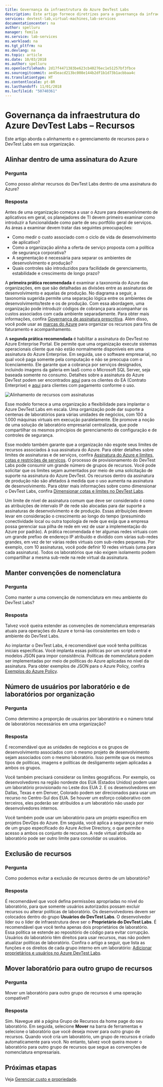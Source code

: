 ```yaml
---
title: Governança da infraestrutura do Azure DevTest Labs
description: Este artigo fornece diretrizes para a governança da infraestrutura do Azure DevTest Labs.
services: devtest-lab,virtual-machines,lab-services
documentationcenter: na
author: spelluru
manager: femila
ms.service: lab-services
ms.workload: na
ms.tgt_pltfrm: na
ms.devlang: na
ms.topic: article
ms.date: 10/03/2018
ms.author: spelluru
ms.openlocfilehash: 2d17f4471383be623cb40276ec1e51257bf3fbce
ms.sourcegitcommit: ae45eacd213bc008e144b2df1b1d73b1acbbaa4c
ms.translationtype: HT
ms.contentlocale: pt-BR
ms.lasthandoff: 11/01/2018
ms.locfileid: "50740361"
---
```

# <a name="governance-of-azure-devtest-labs-infrastructure---resources"></a>Governança da infraestrutura do Azure DevTest Labs – Recursos
Este artigo aborda o alinhamento e o gerenciamento de recursos para o DevTest Labs em sua organização. 

## <a name="align-within-an-azure-subscription"></a>Alinhar dentro de uma assinatura do Azure 

### <a name="question"></a>Pergunta
Como posso alinhar recursos do DevTest Labs dentro de uma assinatura do Azure?

### <a name="answer"></a>Resposta
Antes de uma organização começa a usar o Azure para desenvolvimento de aplicativos em geral, os planejadores de TI devem primeiro examinar como introduzir a funcionalidade como parte de seu portfólio geral de serviços. As áreas a examinar devem tratar das seguintes preocupações:

- Como medir o custo associado com o ciclo de vida de desenvolvimento de aplicativo?
- Como a organização alinha a oferta de serviço proposta com a política de segurança corporativa? 
- A segmentação é necessária para separar os ambientes de desenvolvimento e produção? 
- Quais controles são introduzidos para facilidade de gerenciamento, estabilidade e crescimento de longo prazo?

A **primeira prática recomendada** é examinar a taxonomia do Azure das organizações, em que são detalhadas as divisões entre as assinaturas de desenvolvimento e aquelas de produção. No diagrama a seguir, a taxonomia sugerida permite uma separação lógica entre os ambientes de desenvolvimento/teste e os de produção. Com essa abordagem, uma organização pode introduzir códigos de cobrança para acompanhar os custos associados com cada ambiente separadamente. Para obter mais informações, confira [Governança de assinatura prescritiva](/architecture/cloud-adoption/appendix/azure-scaffold). Além disso, você pode usar as [marcas do Azure](../azure-resource-manager/resource-group-using-tags.md) para organizar os recursos para fins de faturamento e acompanhamento.

A **segunda prática recomendada** é habilitar a assinatura do DevTest no Azure Enterprise Portal. Ele permite que uma organização execute sistemas operacionais cliente que não estão normalmente disponíveis em uma assinatura do Azure Enterprise. Em seguida, use o software empresarial, no qual você paga somente pela computação e não se preocupa com o licenciamento. Ele garante que a cobrança por serviços designados, incluindo imagens da galeria em IaaS como o Microsoft SQL Server, seja baseada somente no consumo. Detalhes sobre a assinatura do Azure DevTest podem ser encontrados [aqui](https://azure.microsoft.com/offers/ms-azr-0148p/) para os clientes do EA (Contrato Enterprise) e [aqui](https://azure.microsoft.com/offers/ms-azr-0023p/) para clientes com pagamento conforme o uso.

![Alinhamento de recursos com assinaturas](./media/devtest-lab-guidance-governance/resource-alignment-with-subscriptions.png)

Esse modelo fornece a uma organização a flexibilidade para implantar o Azure DevTest Labs em escala. Uma organização pode dar suporte a centenas de laboratórios para várias unidades de negócios, com 100 a 1.000 máquinas virtuais em execução paralelamente. Ele promove a noção de uma solução de laboratório empresarial centralizada, que pode compartilhar os mesmos princípios de gerenciamento de configuração e de controles de segurança.

Esse modelo também garante que a organização não esgote seus limites de recursos associados à sua assinatura do Azure. Para obter detalhes sobre limites de assinaturas e de serviços, confira [Assinatura do Azure e limites, cotas e restrições de serviços](../azure-subscription-service-limits.md). O processo de provisionamento do DevTest Labs pode consumir um grande número de grupos de recursos. Você pode solicitar que os limites sejam aumentados por meio de uma solicitação de suporte na assinatura do Azure DevTest. Os recursos dentro da assinatura de produção não são afetados à medida que o uso aumenta na assinatura de desenvolvimento. Para obter mais informações sobre como dimensionar o DevTest Labs, confira [Dimensionar cotas e limites no DevTest Labs](devtest-lab-scale-lab.md).

Um limite de nível de assinatura comum que deve ser considerado é como as atribuições de intervalo IP de rede são alocadas para dar suporte a assinaturas de desenvolvimento e de produção. Essas atribuições devem levar em consideração o crescimento ao longo do tempo (presumindo conectividade local ou outra topologia de rede que exija que a empresa possa gerenciar sua pilha de rede em vez de usar a implementação do Azure por padrão). A prática recomendada é ter algumas redes virtuais com um grande prefixo de endereço IP atribuído e dividido com várias sub-redes grandes, em vez de ter várias redes virtuais com sub-redes pequenas. Por exemplo, com 10 assinaturas, você pode definir 10 redes virtuais (uma para cada assinatura). Todos os laboratórios que não exigem isolamento podem compartilhar a mesma sub-rede na rede virtual da assinatura.

## <a name="maintain-naming-conventions"></a>Manter convenções de nomenclatura

### <a name="question"></a>Pergunta
Como manter a uma convenção de nomenclatura em meu ambiente do DevTest Labs?

### <a name="answer"></a>Resposta
Talvez você queira estender as convenções de nomenclatura empresariais atuais para operações do Azure e torná-las consistentes em todo o ambiente do DevTest Labs.

Ao implantar o DevTest Labs, é recomendável que você tenha políticas iniciais específicas. Você implanta essas políticas por um script central e modelos JSON para impor consistência. Políticas de nomenclatura podem ser implementadas por meio de políticas do Azure aplicadas no nível da assinatura. Para obter exemplos de JSON para o Azure Policy, confira [Exemplos do Azure Policy](../azure-policy/json-samples.md).

## <a name="number-of-users-per-lab-and-labs-per-organization"></a>Número de usuários por laboratório e de laboratórios por organização

### <a name="question"></a>Pergunta 
Como determino a proporção de usuários por laboratório e o número total de laboratórios necessários em uma organização?

### <a name="answer"></a>Resposta
É recomendável que as unidades de negócios e os grupos de desenvolvimento associados com o mesmo projeto de desenvolvimento sejam associados com o mesmo laboratório. Isso permite que os mesmos tipos de políticas, imagens e políticas de desligamento sejam aplicadas a ambos os grupos. 

Você também precisará considerar os limites geográficos. Por exemplo, os desenvolvedores na região nordeste dos EUA (Estados Unidos) podem usar um laboratório provisionado no Leste dos EUA 2. E os desenvolvedores em Dallas, Texas e em Denver, Colorado podem ser direcionados para usar um recurso no Centro-Sul dos EUA. Se houver um esforço colaborativo com terceiros, eles poderão ser atribuídos a um laboratório não usado por desenvolvedores internos. 

Você também pode usar um laboratório para um projeto específico em projetos DevOps do Azure. Em seguida, você aplica a segurança por meio de um grupo especificado do Azure Active Directory, o que permite o acesso a ambos os conjunto de recursos. A rede virtual atribuída ao laboratório pode ser outro limite para consolidar os usuários.

## <a name="deletion-of-resources"></a>Exclusão de recursos

### <a name="question"></a>Pergunta
Como podemos evitar a exclusão de recursos dentro de um laboratório?

### <a name="answer"></a>Resposta
É recomendável que você defina permissões apropriadas no nível do laboratório, para que somente usuários autorizados possam excluir recursos ou alterar políticas de laboratório. Os desenvolvedores devem ser colocados dentro do grupo **Usuários do DevTest Labs**. O desenvolvedor líder ou o líder de infraestrutura deve ser o **Proprietário do DevTest Labs**. É recomendável que você tenha apenas dois proprietários de laboratório. Essa política se estende ao repositório de código para evitar corrupção. Usuários do laboratório têm direitos para usar recursos, mas não podem atualizar políticas de laboratório. Confira o artigo a seguir, que lista as funções e os direitos de cada grupo interno em um laboratório: [Adicionar proprietários e usuários no Azure DevTest Labs](devtest-lab-add-devtest-user.md).

## <a name="move-lab-to-another-resource-group"></a>Mover laboratório para outro grupo de recursos 

### <a name="question"></a>Pergunta
Mover um laboratório para outro grupo de recursos é uma operação compatível?

### <a name="answer"></a>Resposta
Sim. Navegue até a página Grupo de Recursos da home page do seu laboratório. Em seguida, selecione **Mover** na barra de ferramentas e selecione o laboratório que você deseja mover para outro grupo de recursos. Quando você cria um laboratório, um grupo de recursos é criado automaticamente para você. No entanto, talvez você queira mover o laboratório para outro grupo de recursos que segue as convenções de nomenclatura empresariais. 

## <a name="next-steps"></a>Próximas etapas
Veja [Gerenciar custo e propriedade](devtest-lab-guidance-governance-cost-ownership.md).
